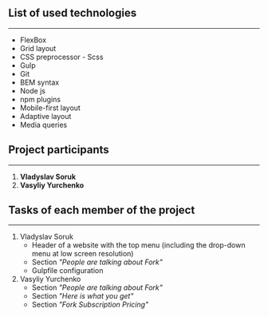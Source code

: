 ## List of used technologies
***
* FlexBox
* Grid layout
* CSS preprocessor - Scss
* Gulp
* Git
* BEM syntax
* Node js
* npm plugins
* Mobile-first layout
* Adaptive layout
* Media queries

## Project participants
***
1. **Vladyslav Soruk**
1. **Vasyliy Yurchenko**

## Tasks of each member of the project
***
1. Vladyslav Soruk
   * Header of a website with the top menu (including the drop-down menu at low screen resolution)
   * Section *"People are talking about Fork"*
   * Gulpfile configuration
1. Vasyliy Yurchenko
   * Section *"People are talking about Fork"*
   * Section *"Here is what you get"* 
   * Section *"Fork Subscription Pricing"* 